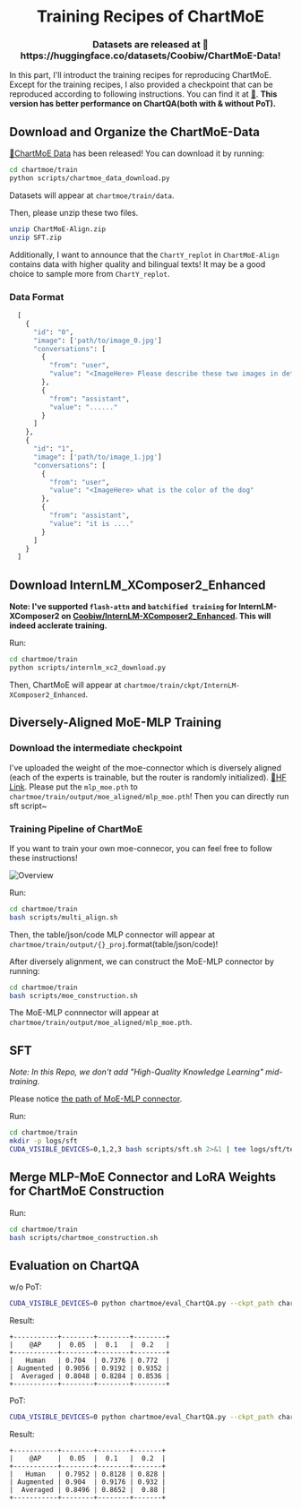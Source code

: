 <div align="center">
<h1>Training Recipes of ChartMoE</h1>
</div>

<div align="center">
<h3>Datasets are released at 🤗https://huggingface.co/datasets/Coobiw/ChartMoE-Data!</h3>
</div>

In this part, I'll introduct the training recipes for reproducing ChartMoE. Except for the training recipes, I also provided a checkpoint that can be reproduced according to following instructions. You can find it at [🤗](https://huggingface.co/Coobiw/ChartMoE_Reproduced). **This version has better performance on ChartQA(both with & without PoT).**


## Download and Organize the ChartMoE-Data
[🤗ChartMoE Data](https://huggingface.co/datasets/Coobiw/ChartMoE-Data) has been released! You can download it by running:

```bash
cd chartmoe/train
python scripts/chartmoe_data_download.py
```
Datasets will appear at `chartmoe/train/data`.

Then, please unzip these two files.
```bash
unzip ChartMoE-Align.zip
unzip SFT.zip
```

Additionally, I want to announce that the `ChartY_replot` in `ChartMoE-Align` contains data with higher quality and bilingual texts! It may be a good choice to sample more from `ChartY_replot`.

### Data Format
```python
  [
    {
      "id": "0",
      "image": ['path/to/image_0.jpg']
      "conversations": [
        {
          "from": "user",
          "value": "<ImageHere> Please describe these two images in detail."
        },
        {
          "from": "assistant",
          "value": "......"
        }
      ]
    },
    {
      "id": "1",
      "image": ['path/to/image_1.jpg']
      "conversations": [
        {
          "from": "user",
          "value": "<ImageHere> what is the color of the dog"
        },
        {
          "from": "assistant",
          "value": "it is ...."
        }
      ]
    }
  ]
```

## Download InternLM_XComposer2_Enhanced

**Note: I've supported `flash-attn` and `batchified training` for InternLM-XComposer2 on [Coobiw/InternLM-XComposer2_Enhanced](https://huggingface.co/Coobiw/InternLM-XComposer2_Enhanced). This will indeed acclerate training.**

Run:

```bash
cd chartmoe/train
python scripts/internlm_xc2_download.py
```

Then, ChartMoE will appear at `chartmoe/train/ckpt/InternLM-XComposer2_Enhanced`.

## Diversely-Aligned MoE-MLP Training

### Download the intermediate checkpoint
I've uploaded the weight of the moe-connector which is diversely aligned (each of the experts is trainable, but the router is randomly initialized). [🤗HF Link](https://huggingface.co/Coobiw/ChartMoE-Aligned-Connector/tree/main). Please put the `mlp_moe.pth` to `chartmoe/train/output/moe_aligned/mlp_moe.pth`! Then you can directly run sft script~ 

### Training Pipeline of ChartMoE
If you want to train your own moe-connecor, you can feel free to follow these instructions!

![Overview](../../asset/train_pipeline.png)

Run:

```bash
cd chartmoe/train
bash scripts/multi_align.sh
```

Then, the table/json/code MLP connector will appear at `chartmoe/train/output/{}_proj`.format(table/json/code)!

After diversely alignment, we can construct the MoE-MLP connector by running:

```bash
cd chartmoe/train
bash scripts/moe_construction.sh
```

The MoE-MLP connnector will appear at `chartmoe/train/output/moe_aligned/mlp_moe.pth`.

## SFT

*Note: In this Repo, we don't add "High-Quality Knowledge Learning" mid-training.*

Please notice [the path of MoE-MLP connector](./scripts/sft.sh#L24).

Run:

```bash
cd chartmoe/train
mkdir -p logs/sft
CUDA_VISIBLE_DEVICES=0,1,2,3 bash scripts/sft.sh 2>&1 | tee logs/sft/tee_logs.txt
```

## Merge MLP-MoE Connector and LoRA Weights for ChartMoE Construction
Run:

```bash
cd chartmoe/train
bash scripts/chartmoe_construction.sh
```

## Evaluation on ChartQA
w/o PoT:

```bash
CUDA_VISIBLE_DEVICES=0 python chartmoe/eval_ChartQA.py --ckpt_path chartmoe/train/output/sft/chartmoe_reproduced --save_path chartmoe/train/output/sft/chartmoe_reproduced/ChartQA_wo-PoT
```

Result:
```
+-----------+--------+--------+--------+
|    @AP    |  0.05  |  0.1   |  0.2   |
+-----------+--------+--------+--------+
|   Human   | 0.704  | 0.7376 | 0.772  |
| Augmented | 0.9056 | 0.9192 | 0.9352 |
|  Averaged | 0.8048 | 0.8284 | 0.8536 |
+-----------+--------+--------+--------+
```

PoT:
```bash
CUDA_VISIBLE_DEVICES=0 python chartmoe/eval_ChartQA.py --ckpt_path chartmoe/train/output/sft/chartmoe_reproduced --save_path chartmoe/train/output/sft/chartmoe_reproduced/ChartQA_PoT --pot --pot_idx 1
```

Result:
```
+-----------+--------+--------+-------+
|    @AP    |  0.05  |  0.1   |  0.2  |
+-----------+--------+--------+-------+
|   Human   | 0.7952 | 0.8128 | 0.828 |
| Augmented | 0.904  | 0.9176 | 0.932 |
|  Averaged | 0.8496 | 0.8652 |  0.88 |
+-----------+--------+--------+-------+
```
